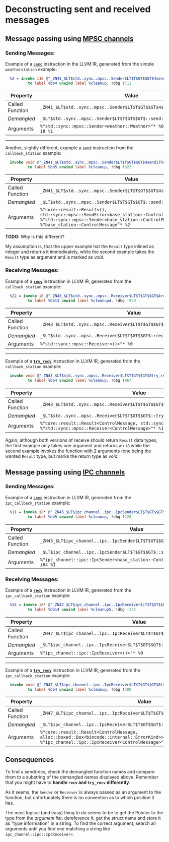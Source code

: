 # Deconstructing sent and received messages

## Message passing using [MPSC channels](https://doc.rust-lang.org/std/sync/mpsc/index.html)

### Sending Messages:

Example of a [`send`](https://doc.rust-lang.org/std/sync/mpsc/struct.Sender.html) instruction in the LLVM IR, generated from the simple `weatherstation` example:

```llvm
  %2 = invoke i16 @"_ZN41_$LT$std..sync..mpsc..Sender$LT$T$GT$$GT$4send17h214a63b9db910dcfE"(%"std::sync::mpsc::Sender<weather::Weather>"* dereferenceable(16) %weather_sender, i8 %1)
          to label %bb4 unwind label %cleanup, !dbg !711
```

| Property | Value |
| -------- | ----- |
| Called Function | `_ZN41_$LT$std..sync..mpsc..Sender$LT$T$GT$$GT$4send17h214a63b9db910dcfE` |
| _Demangled_ | `_$LT$std..sync..mpsc..Sender$LT$T$GT$$GT$::send::h214a63b9db910dcf` |
| Arguments | `%"std::sync::mpsc::Sender<weather::Weather>"* %0` <br /> `i8 %1` |


---

Another, slightly different, example a [`send`](https://doc.rust-lang.org/std/sync/mpsc/struct.Sender.html) instruction from the `callback_station` example:

```llvm
  invoke void @"_ZN41_$LT$std..sync..mpsc..Sender$LT$T$GT$$GT$4send17h4a80dbc7d26f6fa3E"(%"core::result::Result<(), std::sync::mpsc::SendError<base_station::ControlMessage>>"* noalias nocapture sret dereferenceable(32) %_4, %"std::sync::mpsc::Sender<base_station::ControlMessage>"* dereferenceable(16) %weather_sender, %"base_station::ControlMessage"* noalias nocapture dereferenceable(24) %_6)
          to label %bb5 unwind label %cleanup, !dbg !922
```

| Property | Value |
| -------- | ----- |
| Called Function | `_ZN41_$LT$std..sync..mpsc..Sender$LT$T$GT$$GT$4send17h4a80dbc7d26f6fa3E` |
| _Demangled_ | `_$LT$std..sync..mpsc..Sender$LT$T$GT$$GT$::send::h4a80dbc7d26f6fa3` |
| Arguments | `%"core::result::Result<(), std::sync::mpsc::SendError<base_station::ControlMessage>>"* %0` <br /> `%"std::sync::mpsc::Sender<base_station::ControlMessage>"* %1` <br /> `%"base_station::ControlMessage"* %2` |

**TODO:** Why is this different?

My assumption is, that the upper example hat the `Result` type inlined as integer and returns it immedieately, while the second example takes the `Result` type as argument and is marked as _void_. 

### Receiving Messages:

Example of a [**`recv`**](https://doc.rust-lang.org/std/sync/mpsc/struct.Receiver.html#method.recv) instruction in LLVM IR, generated from the `callback_station` example:

```llvm
  %22 = invoke i8 @"_ZN43_$LT$std..sync..mpsc..Receiver$LT$T$GT$$GT$4recv17hcd5ffbc1b3b64e91E"(%"std::sync::mpsc::Receiver<()>"* dereferenceable(16) %receiver)
          to label %bb13 unwind label %cleanup4, !dbg !929
```

| Property | Value |
| -------- | ----- |
| Called Function | `_ZN43_$LT$std..sync..mpsc..Receiver$LT$T$GT$$GT$4recv17hcd5ffbc1b3b64e91E` |
| _Demangled_ | `_$LT$std..sync..mpsc..Receiver$LT$T$GT$$GT$::recv::hcd5ffbc1b3b64e91` |
| Arguments | `%"std::sync::mpsc::Receiver<()>"* %0` |


---

Example of a [**`try_recv`**](https://doc.rust-lang.org/std/sync/mpsc/struct.Receiver.html#method.try_recv) instruction in LLVM IR, generated from the `callback_station` example:

```llvm
  invoke void @"_ZN43_$LT$std..sync..mpsc..Receiver$LT$T$GT$$GT$8try_recv17hdc4488b393eb5f29E"(%"core::result::Result<ControlMessage, std::sync::mpsc::TryRecvError>"* noalias nocapture sret dereferenceable(32) %_5, %"std::sync::mpsc::Receiver<ControlMessage>"* dereferenceable(16) %5)
          to label %bb4 unwind label %cleanup, !dbg !967
```

| Property | Value |
| -------- | ----- |
| Called Function | `_ZN43_$LT$std..sync..mpsc..Receiver$LT$T$GT$$GT$8try_recv17hdc4488b393eb5f29E` |
| _Demangled_ | `_$LT$std..sync..mpsc..Receiver$LT$T$GT$$GT$::try_recv::hdc4488b393eb5f29` |
| Arguments | `%"core::result::Result<ControlMessage, std::sync::mpsc::TryRecvError>"* %0` <br /> `%"std::sync::mpsc::Receiver<ControlMessage>"* %1` |

Again, although both versions of receive should return `Result` data types, the first example only takes one argument and returns an `i8` while the second example invokes the function with 2 arguments (one being the wanted `Result` type, but marks the return type as _void_.

## Message passing using [IPC channels](https://docs.rs/ipc-channel/)

### Sending Messages:

Example of a [`send`](https://docs.rs/ipc-channel/0.8.0/ipc_channel/ipc/struct.IpcSender.html#method.send) instruction in LLVM IR, generated from the `ipc_callback_station` example:

```llvm
  %11 = invoke i8* @"_ZN45_$LT$ipc_channel..ipc..IpcSender$LT$T$GT$$GT$4send17h02eb4d04f928232fE"(%"ipc_channel::ipc::IpcSender<base_station::ControlMessage>"* noalias readonly dereferenceable(4) %weather_sender, i64 %10)
          to label %bb5 unwind label %cleanup, !dbg !228
```

| Property | Value |
| -------- | ----- |
| Called Function | `_ZN45_$LT$ipc_channel..ipc..IpcSender$LT$T$GT$$GT$4send17h02eb4d04f928232fE` |
| _Demangled_ | `_$LT$ipc_channel..ipc..IpcSender$LT$T$GT$$GT$::send::h02eb4d04f928232f` |
| Arguments | `%"ipc_channel::ipc::IpcSender<base_station::ControlMessage>"* %0` <br /> `i64 %1` |


### Receiving Messages: 

Example of a [**`recv`**](https://docs.rs/ipc-channel/0.8.0/ipc_channel/ipc/struct.IpcReceiver.html#method.recv) instruction in LLVM IR, generated from the `ipc_callback_station` example:

```llvm
  %34 = invoke i8* @"_ZN47_$LT$ipc_channel..ipc..IpcReceiver$LT$T$GT$$GT$4recv17h8019869a577223a5E"(%"ipc_channel::ipc::IpcReceiver<()>"* dereferenceable(4) %receiver)
          to label %bb14 unwind label %cleanup5, !dbg !235
```

| Property | Value |
| -------- | ----- |
| Called Function | `_ZN47_$LT$ipc_channel..ipc..IpcReceiver$LT$T$GT$$GT$4recv17h8019869a577223a5E` |
| _Demangled_ | `_$LT$ipc_channel..ipc..IpcReceiver$LT$T$GT$$GT$::recv::h8019869a577223a5` |
| Arguments | `%"ipc_channel::ipc::IpcReceiver<()>"* %0` |


---

Example of a [**`try_recv`**](https://docs.rs/ipc-channel/0.8.0/ipc_channel/ipc/struct.IpcReceiver.html#method.try_recv) instruction in LLVM IR, generated from the `ipc_callback_station` example:

```llvm
  invoke void @"_ZN47_$LT$ipc_channel..ipc..IpcReceiver$LT$T$GT$$GT$8try_recv17h418f0f08d4372e1cE"(%"core::result::Result<ControlMessage, alloc::boxed::Box<bincode::internal::ErrorKind>>"* noalias nocapture sret dereferenceable(16) %_5, %"ipc_channel::ipc::IpcReceiver<ControlMessage>"* dereferenceable(4) %5)
          to label %bb4 unwind label %cleanup, !dbg !300
```

| Property | Value |
| -------- | ----- |
| Called Function | `_ZN47_$LT$ipc_channel..ipc..IpcReceiver$LT$T$GT$$GT$8try_recv17h418f0f08d4372e1cE` |
| _Demangled_ | `_$LT$ipc_channel..ipc..IpcReceiver$LT$T$GT$$GT$::try_recv::h418f0f08d4372e1c` |
| Arguments | `%"core::result::Result<ControlMessage, alloc::boxed::Box<bincode::internal::ErrorKind>>"* %0` <br /> `%"ipc_channel::ipc::IpcReceiver<ControlMessage>"* %1` |


## Consequences

To find a send/recv, check the demangled function names and compare them to a substring of the demangled names displayed above. Remember that you might have to **handle `recv` and `try_recv` differently**.


As it seems, the `Sender` or `Receiver` is always passed as an argument to the function, but unfortunately there is no convention as to which position it has.

The most logical (and easy) thing to do seems to be to get the Pointer to the type from the _argument list_, dereference it, get the struct name and store it as "type information" in a string.
To find the correct argument, search all arguments until you find one matching a string like `ipc_channel::ipc::IpcReceiver<`.

